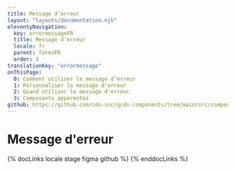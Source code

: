 ```yaml
---
title: Message d’erreur
layout: "layouts/documentation.njk"
eleventyNavigation:
  key: errormessageFR
  title: Message d’erreur
  locale: fr
  parent: formsFR
  order: 3
translationKey: "errormessage"
onThisPage:
  0: Comment utiliser le message d’erreur
  1: Personnaliser le message d'erreur
  2: Quand utiliser le message d'erreur
  3: Composants apparentés
github: https://github.com/cds-snc/gcds-components/tree/main/src/components/gcds-error-message
---
```


# Message d'erreur

{% docLinks locale stage figma github %}
{% enddocLinks %}